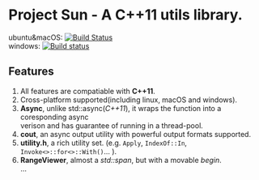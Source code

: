 Project Sun - A C++11 utils library.
===========

ubuntu&macOS: [![Build Status](https://travis-ci.org/francissuen/Sun.svg?branch=master)](https://travis-ci.org/francissuen/Sun)  
windows: [![Build status](https://ci.appveyor.com/api/projects/status/b6nvibpg09er9hod/branch/master?svg=true)](https://ci.appveyor.com/project/francissuen/sun/branch/master)

## Features ##
1. All features are compatiable with **C++11**.
2. Cross-platform supported(including linux, macOS and windows).
3. **Async**, unlike std::async(*C++11*), it wraps the function into a coresponding async  
verison and has guarantee of running in a thread-pool.
4. **cout**, an async output utility with powerful output formats supported.
5. **utility.h**, a rich utility set. (e.g. `Apply`, `IndexOf::In`, `Invoke<>::for<>::With()`... ).
6. **RangeViewer**, almost a *std::span*, but with a movable _begin_.  
...
